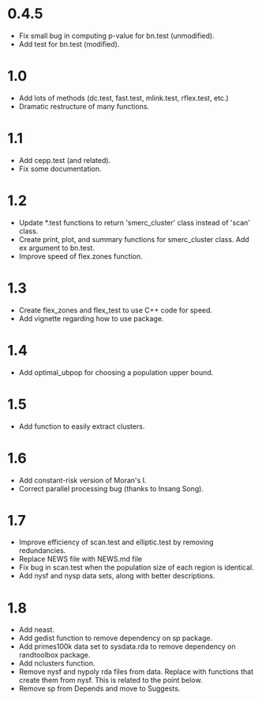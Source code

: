 # 0.4.5
- Fix small bug in computing p-value for bn.test (unmodified).
- Add test for bn.test (modified).
# 1.0
- Add lots of methods (dc.test, fast.test, mlink.test, rflex.test, etc.)
- Dramatic restructure of many functions.
# 1.1
- Add cepp.test (and related).
- Fix some documentation.
# 1.2
- Update *.test functions to return 'smerc_cluster' class instead of 'scan' class.
- Create print, plot, and summary functions for smerc_cluster class.
Add ex argument to bn.test.
- Improve speed of flex.zones function.
# 1.3
- Create flex_zones and flex_test to use C++ code for speed.
- Add vignette regarding how to use package.
# 1.4
- Add optimal_ubpop for choosing a population upper bound.
# 1.5
- Add function to easily extract clusters.
# 1.6
- Add constant-risk version of Moran's I.
- Correct parallel processing bug (thanks to Insang Song).
# 1.7
- Improve efficiency of scan.test and elliptic.test by removing redundancies.
- Replace NEWS file with NEWS.md file
- Fix bug in scan.test when the population size of each region is identical. 
- Add nysf and nysp data sets, along with better descriptions.
# 1.8
- Add neast.
- Add gedist function to remove dependency on sp package.
- Add primes100k data set to sysdata.rda to remove dependency on randtoolbox package.
- Add nclusters function.
- Remove nysf and nypoly rda files from data. Replace with 
functions that create them from nysf. This is related to the point below.
- Remove sp from Depends and move to Suggests.

